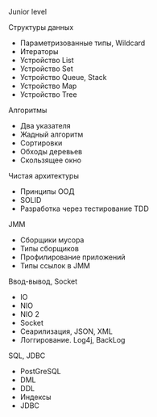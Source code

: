 Junior level 

Структуры данных
- Параметризованные типы, Wildcard
- Итераторы
- Устройство List
- Устройство Set
- Устройство Queue, Stack
- Устройство Map
- Устройство Tree

Алгоритмы
- Два указателя
- Жадный алгоритм
- Сортировки
- Обходы деревьев
- Скользящее окно

Чистая архитектуры
- Принципы ООД
- SOLID
- Разработка через тестирование TDD

JMM
- Сборщики мусора
- Типы сборщиков
- Профилирование приложений
- Типы ссылок в JMM

Ввод-вывод, Socket
- IO
- NIO
- NIO 2
- Socket
- Сеарилизация, JSON, XML
- Логгирование. Log4j, BackLog

SQL, JDBC
- PostGreSQL
- DML
- DDL
- Индексы
- JDBC



